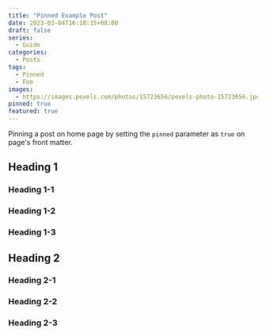 ```yaml
---
title: "Pinned Example Post"
date: 2023-03-04T16:18:15+08:00
draft: false
series:
  - Guide
categories:
  - Posts
tags:
  - Pinned
  - Foo
images:
  - https://images.pexels.com/photos/15723656/pexels-photo-15723656.jpeg?auto=compress&cs=tinysrgb&w=1600
pinned: true
featured: true
---
```


Pinning a post on home page by setting the `pinned` parameter as `true` on page's front matter.

<!--more-->

## Heading 1

### Heading 1-1

### Heading 1-2

### Heading 1-3

## Heading 2

### Heading 2-1

### Heading 2-2

### Heading 2-3
